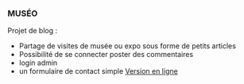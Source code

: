 ### MUSÉO

Projet de blog :
- Partage de visites de musée ou expo sous forme de petits articles
- Possibilité de se connecter poster des commentaires
- login admin
- un formulaire de contact simple
[Version en ligne](http://cjoly.fr/museo/)
